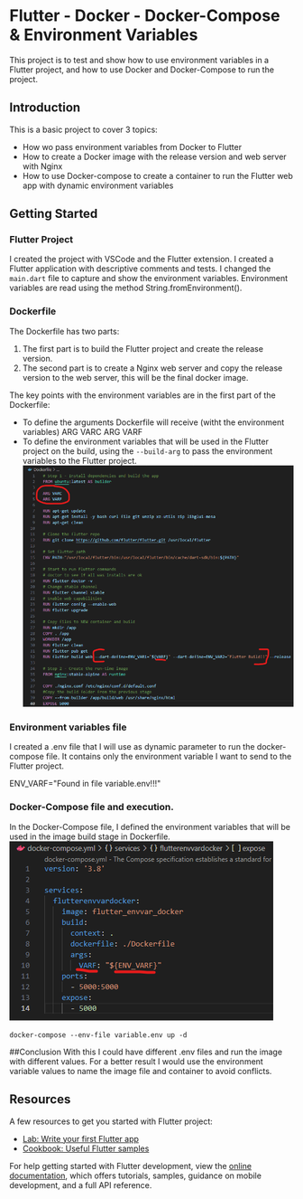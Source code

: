 # Flutter - Docker - Docker-Compose & Environment Variables

This project is to test and show how to use environment variables in a Flutter project, and how to use Docker and Docker-Compose to run the project.

## Introduction

This is a basic project to cover 3 topics:
- How wo pass environment variables from Docker to Flutter
- How to create a Docker image with the release version and web server with Nginx
- How to use Docker-compose to create a container to run the Flutter web app with dynamic environment variables

## Getting Started
### Flutter Project
I created the project with VSCode and the Flutter extension. I created a Flutter application with descriptive comments and tests.
I changed the `main.dart` file to capture and show the environment variables.
Environment variables are read using the method String.fromEnvironment().

### Dockerfile
The Dockerfile has two parts:   
1. The first part is to build the Flutter project and create the release version.
2. The second part is to create a Nginx web server and copy the release version to the web server, this will be the final docker image.

The key points with the environment variables are in the first part of the Dockerfile:
- To define the arguments Dockerfile will receive (witht the environment variables)
ARG VARC
ARG VARF
- To define the environment variables that will be used in the Flutter project on the build, using the `--build-arg` to pass the environment variables to the Flutter project.
![App Screenshot](https://github.com/darksignal/flutter_envvar_docker/blob/main/screenshots/Screenshot1.png)

### Environment variables file
I created a .env file that I will use as dynamic parameter to run the docker-compose file.
It contains only the environment variable I want to send to the Flutter project.

ENV_VARF="Found in file variable.env!!!"

### Docker-Compose file and execution.
In the Docker-Compose file, I defined the environment variables that will be used in the image build stage in Dockerfile.
![App Screenshot](https://github.com/darksignal/flutter_envvar_docker/blob/main/screenshots/Screenshot2.png)

```	
docker-compose --env-file variable.env up -d
```	

##Conclusion
With this I could have different .env files and run the image with different values.
For a better result I would use the environment variable values to name the image file and container to avoid conflicts.


## Resources
A few resources to get you started with Flutter project:

- [Lab: Write your first Flutter app](https://docs.flutter.dev/get-started/codelab)
- [Cookbook: Useful Flutter samples](https://docs.flutter.dev/cookbook)

For help getting started with Flutter development, view the
[online documentation](https://docs.flutter.dev/), which offers tutorials,
samples, guidance on mobile development, and a full API reference.

